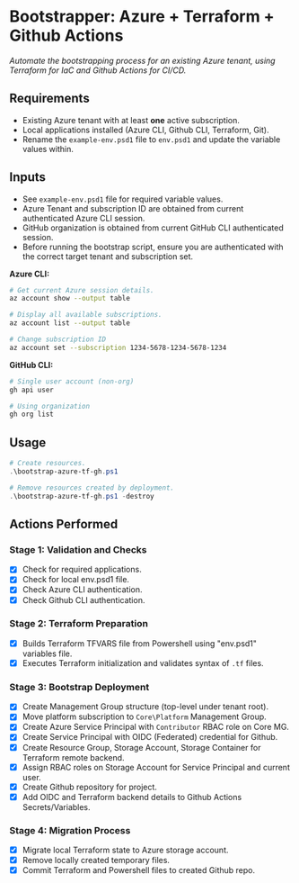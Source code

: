 # Bootstrapper: Azure + Terraform + Github Actions

_Automate the bootstrapping process for an existing Azure tenant, using Terraform for IaC and Github Actions for CI/CD._

## Requirements

- Existing Azure tenant with at least **one** active subscription.
- Local applications installed (Azure CLI, Github CLI, Terraform, Git).
- Rename the `example-env.psd1` file to `env.psd1` and update the variable values within.

## Inputs
- See `example-env.psd1` file for required variable values.
- Azure Tenant and subscription ID are obtained from current authenticated Azure CLI session.
- GitHub organization is obtained from current GitHub CLI authenticated session.
- Before running the bootstrap script, ensure you are authenticated with the correct target tenant and subscription set.

**Azure CLI:**  
```bash
# Get current Azure session details.
az account show --output table

# Display all available subscriptions.
az account list --output table

# Change subscription ID
az account set --subscription 1234-5678-1234-5678-1234
```

**GitHub CLI:**  
```bash
# Single user account (non-org)
gh api user

# Using organization
gh org list
```

## Usage

```powershell
# Create resources.
.\bootstrap-azure-tf-gh.ps1

# Remove resources created by deployment.
.\bootstrap-azure-tf-gh.ps1 -destroy
```

## Actions Performed

### Stage 1: Validation and Checks

- [x] Check for required applications.
- [x] Check for local env.psd1 file.
- [x] Check Azure CLI authentication.
- [x] Check Github CLI authentication.

### Stage 2: Terraform Preparation

- [x] Builds Terraform TFVARS file from Powershell using "env.psd1" variables file.
- [x] Executes Terraform initialization and validates syntax of `.tf` files.

### Stage 3: Bootstrap Deployment

- [x] Create Management Group structure (top-level under tenant root).
- [x] Move platform subscription to `Core\Platform` Management Group.
- [x] Create Azure Service Principal with `Contributor` RBAC role on Core MG.
- [x] Create Service Principal with OIDC (Federated) credential for Github.
- [x] Create Resource Group, Storage Account, Storage Container for Terraform remote backend.
- [x] Assign RBAC roles on Storage Account for Service Principal and current user.
- [x] Create Github repository for project.
- [x] Add OIDC and Terraform backend details to Github Actions Secrets/Variables.

### Stage 4: Migration Process

- [x] Migrate local Terraform state to Azure storage account.
- [x] Remove locally created temporary files.
- [x] Commit Terraform and Powershell files to created Github repo.
